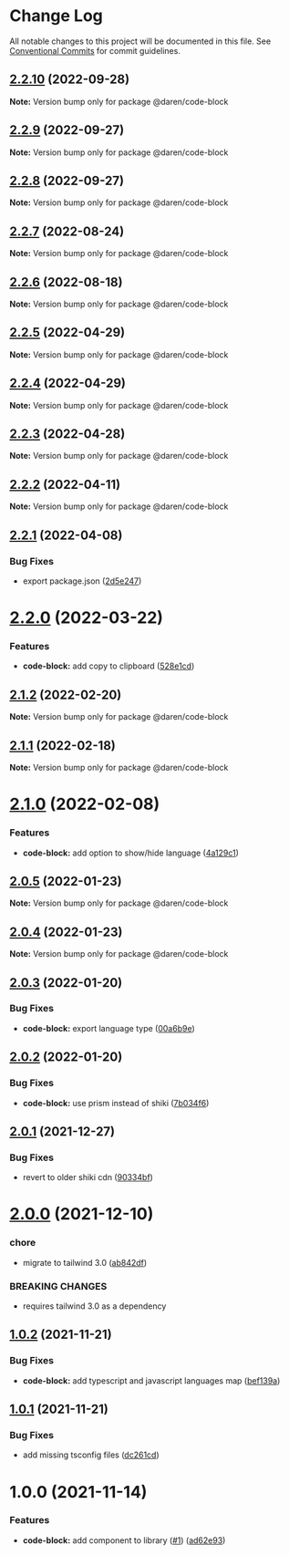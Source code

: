 # Change Log

All notable changes to this project will be documented in this file.
See [Conventional Commits](https://conventionalcommits.org) for commit guidelines.

## [2.2.10](https://github.com/darenmalfait/darenui/compare/@daren/code-block@2.2.9...@daren/code-block@2.2.10) (2022-09-28)

**Note:** Version bump only for package @daren/code-block

## [2.2.9](https://github.com/darenmalfait/darenui/compare/@daren/code-block@2.2.8...@daren/code-block@2.2.9) (2022-09-27)

**Note:** Version bump only for package @daren/code-block

## [2.2.8](https://github.com/darenmalfait/darenui/compare/@daren/code-block@2.2.7...@daren/code-block@2.2.8) (2022-09-27)

**Note:** Version bump only for package @daren/code-block

## [2.2.7](https://github.com/darenmalfait/darenui/compare/@daren/code-block@2.2.6...@daren/code-block@2.2.7) (2022-08-24)

**Note:** Version bump only for package @daren/code-block

## [2.2.6](https://github.com/darenmalfait/darenui/compare/@daren/code-block@2.2.5...@daren/code-block@2.2.6) (2022-08-18)

**Note:** Version bump only for package @daren/code-block

## [2.2.5](https://github.com/darenmalfait/darenui/compare/@daren/code-block@2.2.4...@daren/code-block@2.2.5) (2022-04-29)

**Note:** Version bump only for package @daren/code-block

## [2.2.4](https://github.com/darenmalfait/darenui/compare/@daren/code-block@2.2.3...@daren/code-block@2.2.4) (2022-04-29)

**Note:** Version bump only for package @daren/code-block

## [2.2.3](https://github.com/darenmalfait/darenui/compare/@daren/code-block@2.2.2...@daren/code-block@2.2.3) (2022-04-28)

**Note:** Version bump only for package @daren/code-block

## [2.2.2](https://github.com/darenmalfait/darenui/compare/@daren/code-block@2.2.1...@daren/code-block@2.2.2) (2022-04-11)

**Note:** Version bump only for package @daren/code-block

## [2.2.1](https://github.com/darenmalfait/darenui/compare/@daren/code-block@2.2.0...@daren/code-block@2.2.1) (2022-04-08)

### Bug Fixes

* export package.json ([2d5e247](https://github.com/darenmalfait/darenui/commit/2d5e24797a289b7507666bf67d954fc93be33d8f))

# [2.2.0](https://github.com/darenmalfait/darenui/compare/@daren/code-block@2.1.2...@daren/code-block@2.2.0) (2022-03-22)

### Features

* **code-block:** add copy to clipboard ([528e1cd](https://github.com/darenmalfait/darenui/commit/528e1cd08252101b789c877c95e6ae9b5eb44312))

## [2.1.2](https://github.com/darenmalfait/darenui/compare/@daren/code-block@2.1.1...@daren/code-block@2.1.2) (2022-02-20)

**Note:** Version bump only for package @daren/code-block

## [2.1.1](https://github.com/darenmalfait/darenui/compare/@daren/code-block@2.1.0...@daren/code-block@2.1.1) (2022-02-18)

**Note:** Version bump only for package @daren/code-block

# [2.1.0](https://github.com/darenmalfait/darenui/compare/@daren/code-block@2.0.5...@daren/code-block@2.1.0) (2022-02-08)

### Features

* **code-block:** add option to show/hide language ([4a129c1](https://github.com/darenmalfait/darenui/commit/4a129c1e08650d1b545ff3ad648a286b9e889092))

## [2.0.5](https://github.com/darenmalfait/darenui/compare/@daren/code-block@2.0.4...@daren/code-block@2.0.5) (2022-01-23)

**Note:** Version bump only for package @daren/code-block

## [2.0.4](https://github.com/darenmalfait/darenui/compare/@daren/code-block@2.0.3...@daren/code-block@2.0.4) (2022-01-23)

**Note:** Version bump only for package @daren/code-block

## [2.0.3](https://github.com/darenmalfait/darenui/compare/@daren/code-block@2.0.2...@daren/code-block@2.0.3) (2022-01-20)

### Bug Fixes

* **code-block:** export language type ([00a6b9e](https://github.com/darenmalfait/darenui/commit/00a6b9ef0da819189a988c6751ec093857975be8))

## [2.0.2](https://github.com/darenmalfait/darenui/compare/@daren/code-block@2.0.1...@daren/code-block@2.0.2) (2022-01-20)

### Bug Fixes

* **code-block:** use prism instead of shiki ([7b034f6](https://github.com/darenmalfait/darenui/commit/7b034f66b04fa2caaa482d3a2d6357d02b78fac2))

## [2.0.1](https://github.com/darenmalfait/darenui/compare/@daren/code-block@2.0.0...@daren/code-block@2.0.1) (2021-12-27)

### Bug Fixes

* revert to older shiki cdn ([90334bf](https://github.com/darenmalfait/darenui/commit/90334bf12a5941c3d0c6241aae6e83e1d8a54e26))

# [2.0.0](https://github.com/darenmalfait/darenui/compare/@daren/code-block@1.0.2...@daren/code-block@2.0.0) (2021-12-10)

### chore

* migrate to tailwind 3.0 ([ab842df](https://github.com/darenmalfait/darenui/commit/ab842df739006b9c060511c2d90b7a77852fa164))

### BREAKING CHANGES

* requires tailwind 3.0 as a dependency

## [1.0.2](https://github.com/darenmalfait/darenui/compare/@daren/code-block@1.0.1...@daren/code-block@1.0.2) (2021-11-21)

### Bug Fixes

* **code-block:** add typescript and javascript languages map ([bef139a](https://github.com/darenmalfait/darenui/commit/bef139ab8dd9d29a75bdc9333bbaa0a9b06c3766))

## [1.0.1](https://github.com/darenmalfait/darenui/compare/@daren/code-block@1.0.0...@daren/code-block@1.0.1) (2021-11-21)

### Bug Fixes

* add missing tsconfig files ([dc261cd](https://github.com/darenmalfait/darenui/commit/dc261cd43826a58e0418185c17838c9723773bb2))

# 1.0.0 (2021-11-14)

### Features

* **code-block:** add component to library ([#1](https://github.com/darenmalfait/darenui/issues/1)) ([ad62e93](https://github.com/darenmalfait/darenui/commit/ad62e93fe56ac351eee6e5df2f82fd78428a57da))
